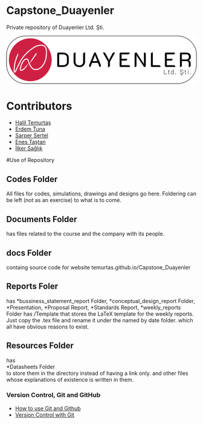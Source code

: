 ﻿# Capstone_Duayenler
Private repository of Duayenler Ltd. Şti.

![Alt text](Documents/logos/logo3-with-stroke.png?raw=true "Title")

# Contributors
* [Halil Temurtaş](https://github.com/temurtas)
* [Erdem Tuna](https://github.com/erdemtuna)
* [Sarper Sertel](https://github.com/Kriyusxxx)
* [Enes Taştan](https://github.com/enestastan)
* [İlker Sağlık](https://github.com/isaglik)

#Use of Repository

## Codes Folder
All files for codes, simulations, drawings and designs go here. 
Foldering can be left (not as an exercise) to what is to come.

## Documents Folder
has files related to the course and the company with its people.

## docs Folder
containg source code for website
	temurtas.github.io/Capstone_Duayenler


## Reports Foler
has
	*bussiness_statement_report Folder,
	*conceptual_design_report Folder,	
	*Presentation,
	*Proposal Report,
	*Standards Report,
	*weekly_reports Folder
		has /Template that stores the LaTeX template for the weekly reports.
		Just copy the .tex file and rename it under the named by date folder.
which all have obvious reasons to exist.

## Resources Folder
has 	
	*Datasheets Folder 	
		to store them in the directory instead of having a link only.
and other files whose explanations of existence is written in them.



### Version Control, Git and GitHub
* [How to use Git and Github](https://www.udacity.com/course/how-to-use-git-and-github--ud775)
* [Version Control with Git](https://www.udacity.com/course/version-control-with-git--ud123)
